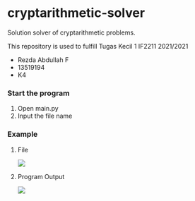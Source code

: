 # cryptarithmetic-solver

Solution solver of cryptarithmetic problems.

This repository is used to fulfill Tugas Kecil 1 IF2211 2021/2021

- Rezda Abdullah F
- 13519194
- K4

### Start the program

1. Open main.py
2. Input the file name

### Example

1. File

   ![](https://image.prntscr.com/image/ttrP11J6Soaw3OmCAqYlvA.png)
2. Program Output

   ![](https://image.prntscr.com/image/MvtWSnCjRjWbV38sk0bCsA.png)
